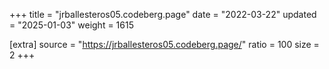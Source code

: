 +++
title = "jrballesteros05.codeberg.page"
date = "2022-03-22"
updated = "2025-01-03"
weight = 1615

[extra]
source = "https://jrballesteros05.codeberg.page/"
ratio = 100
size = 2
+++
